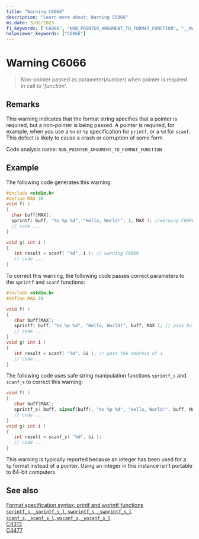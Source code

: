 ```yaml
---
title: "Warning C6066"
description: "Learn more about: Warning C6066"
ms.date: 3/02/2023
f1_keywords: ["C6066", "NON_POINTER_ARGUMENT_TO_FORMAT_FUNCTION", "__WARNING_NON_POINTER_ARGUMENT_TO_FORMAT_FUNCTION"]
helpviewer_keywords: ["C6066"]
---
```

# Warning C6066

> Non-pointer passed as parameter(*number*) when pointer is required in call to '*function*'.

## Remarks

This warning indicates that the format string specifies that a pointer is required, but a non-pointer is being passed. A pointer is required, for example, when you use a `%n` or `%p` specification for `printf`, or a `%d` for `scanf`. This defect is likely to cause a crash or corruption of some form.

Code analysis name: `NON_POINTER_ARGUMENT_TO_FORMAT_FUNCTION`

## Example

The following code generates this warning:

```cpp
#include <stdio.h>
#define MAX 30
void f( )
{
  char buff[MAX];
  sprintf( buff, "%s %p %d", "Hello, World!", 1, MAX ); //warning C6066
  // code ...
}

void g( int i )
{
   int result = scanf( "%d", i ); // warning C6066
   // code ...
}
```

To correct this warning, the following code passes correct parameters to the `sprintf` and `scanf` functions:

```cpp
#include <stdio.h>
#define MAX 30

void f( )
{
   char buff[MAX];
   sprintf( buff, "%s %p %d", "Hello, World!", buff, MAX ); // pass buff
   // code ...
}
void g( int i )
{
   int result = scanf( "%d", &i ); // pass the address of i
   // code ...
}
```

The following code uses safe string manipulation functions `sprintf_s` and `scanf_s` to correct this warning:

```cpp
void f( )
{
   char buff[MAX];
   sprintf_s( buff, sizeof(buff), "%s %p %d", "Hello, World!", buff, MAX );
   // code ...
}
void g( int i )
{
   int result = scanf_s( "%d", &i );
   // code ...
}
```

This warning is typically reported because an integer has been used for a `%p` format instead of a pointer. Using an integer in this instance isn't portable to 64-bit computers.

## See also

[Format specification syntax: printf and wprintf functions](../c-runtime-library/format-specification-syntax-printf-and-wprintf-functions.md)\
[`sprintf_s`, `_sprintf_s_l`, `swprintf_s`, `_swprintf_s_l`](../c-runtime-library/reference/sprintf-s-sprintf-s-l-swprintf-s-swprintf-s-l.md)\
[`scanf_s`, `_scanf_s_l`, `wscanf_s`, `_wscanf_s_l`](../c-runtime-library/reference/scanf-s-scanf-s-l-wscanf-s-wscanf-s-l.md)\
[C4313](../error-messages/compiler-warnings/compiler-warning-level-1-c4313.md)\
[C4477](../error-messages/compiler-warnings/C4477.md)
